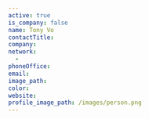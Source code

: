 ```yaml
---
active: true
is_company: false
name: Tony Vo
contactTitle:
company:
network:
  -
phoneOffice:
email:
image_path:
color:
website:
profile_image_path: /images/person.png
---
```

